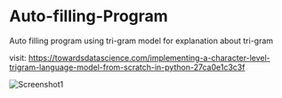 # Auto-filling-Program
Auto filling program using tri-gram model
for explanation about tri-gram

visit: https://towardsdatascience.com/implementing-a-character-level-trigram-language-model-from-scratch-in-python-27ca0e1c3c3f

![Screenshot1](../master/Screenshots/Screenshot1.png)

